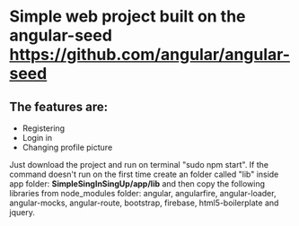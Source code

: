 # Simple web project built on the angular-seed https://github.com/angular/angular-seed

## The features are:

* Registering
* Login in
* Changing profile picture

Just download the project and run on terminal "sudo npm start". If the command doesn't run on the first time create an folder called "lib" inside app folder: **SimpleSingInSingUp/app/lib** and then copy the following libraries from node_modules folder: angular, angularfire, angular-loader, angular-mocks, angular-route, bootstrap, firebase, html5-boilerplate and jquery.



